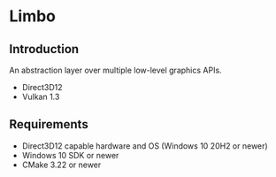 # Limbo

## Introduction
An abstraction layer over multiple low-level graphics APIs.
- Direct3D12
- Vulkan 1.3

## Requirements
- Direct3D12 capable hardware and OS (Windows 10 20H2 or newer)
- Windows 10 SDK or newer
- CMake 3.22 or newer


